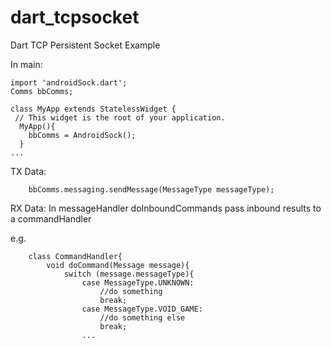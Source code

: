 # dart_tcpsocket
Dart TCP Persistent Socket Example 


In main:

    import 'androidSock.dart';
    Comms bbComms; 

    class MyApp extends StatelessWidget {
     // This widget is the root of your application.
      MyApp(){
        bbComms = AndroidSock();
      }
    ...

TX Data:
        
        bbComms.messaging.sendMessage(MessageType messageType);
        
RX Data:
In messageHandler doInboundCommands
pass inbound results to a commandHandler 

e.g.

        class CommandHandler{
            void doCommand(Message message){
                switch (message.messageType){
                    case MessageType.UNKNOWN:
                        //do something
                        break;
                    case MessageType.VOID_GAME:
                        //do something else
                        break;
                    ...
